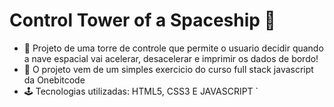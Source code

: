 # Control Tower of a Spaceship 🚀

- 🎯 Projeto de uma torre de controle que permite o usuario decidir quando a nave espacial vai acelerar, desacelerar e imprimir os dados de bordo!
- 🔬 O projeto vem de um simples exercicio do curso full stack javascript da Onebitcode
- 🕹️ Tecnologias utilizadas: HTML5, CSS3 E JAVASCRIPT
 `
